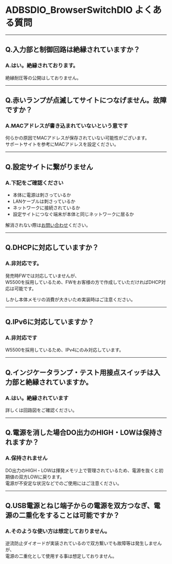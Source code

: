 # ADBSDIO_BrowserSwitchDIO よくある質問

---
## Q.入力部と制御回路は絶縁されていますか？

### A.はい。絶縁されております。
絶縁耐圧等の公開はしておりません。

---

## Q.赤いランプが点滅してサイトにつなげません。故障ですか？

### A.MACアドレスが書き込まれていないという意です

何らかの原因でMACアドレスが保存されていない可能性がございます。  
サポートサイトを参考にMACアドレスを設定ください。  

---

## Q.設定サイトに繋がりません

### A.下記をご確認ください

- 本体に電源は刺さっているか
- LANケーブルは刺さっているか
- ネットワークに接続されているか
- 設定サイトにつなぐ端末が本体と同じネットワークに居るか  

解消されない際は[お問い合わせ](https://bit-trade-one.co.jp/contactus/)ください。

---

## Q.DHCPに対応していますか？

### A.非対応です。

発売時FWでは対応していませんが、  
W5500を採用しているため、FWをお客様の方で作成していただければDHCP対応は可能です。

しかし本体メモリの消費が大きいため実装時はご注意ください。

---

## Q.IPv6に対応していますか？

### A.非対応です

W5500を採用しているため、IPv4にのみ対応しています。  

---

## Q.インジケータランプ・テスト用接点スイッチは入力部と絶縁されていますか。

### A.はい。絶縁されています

詳しくは回路図をご確認ください。

---
## Q.電源を消した場合DO出力のHIGH・LOWは保持されますか？

### A.保持されません

DO出力のHIGH・LOWは揮発メモリ上で管理されているため、電源を抜くと初期値の双方LOWに戻ります。  
電源が不安定な状況などでのご使用にはご注意ください。  

---

## Q.USB電源とねじ端子からの電源を双方つなぎ、電源の二重化をすることは可能ですか？

### A.そのような使い方は想定しておりません。

逆流防止ダイオードが実装されているので双方繋いでも故障等は発生しませんが、  
電源の二重化として使用する事は想定しておりません。  

